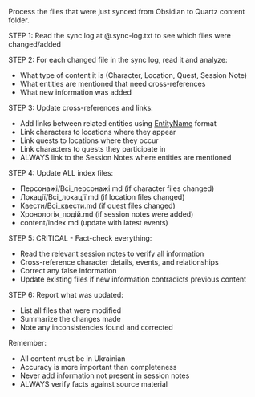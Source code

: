 Process the files that were just synced from Obsidian to Quartz content folder.

STEP 1: Read the sync log at @.sync-log.txt to see which files were changed/added

STEP 2: For each changed file in the sync log, read it and analyze:
- What type of content it is (Character, Location, Quest, Session Note)
- What entities are mentioned that need cross-references
- What new information was added

STEP 3: Update cross-references and links:
- Add links between related entities using [EntityName](EntityName.md) format
- Link characters to locations where they appear
- Link quests to locations where they occur
- Link characters to quests they participate in
- ALWAYS link to the Session Notes where entities are mentioned

STEP 4: Update ALL index files:
- Персонажі/Всі_персонажі.md (if character files changed)
- Локації/Всі_локації.md (if location files changed)
- Квести/Всі_квести.md (if quest files changed)
- Хронологія_подій.md (if session notes were added)
- content/index.md (update with latest events)

STEP 5: CRITICAL - Fact-check everything:
- Read the relevant session notes to verify all information
- Cross-reference character details, events, and relationships
- Correct any false information
- Update existing files if new information contradicts previous content

STEP 6: Report what was updated:
- List all files that were modified
- Summarize the changes made
- Note any inconsistencies found and corrected

Remember: 
- All content must be in Ukrainian
- Accuracy is more important than completeness
- Never add information not present in session notes
- ALWAYS verify facts against source material

